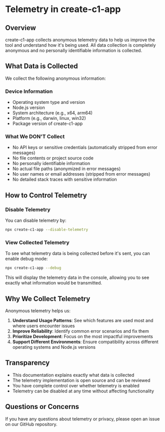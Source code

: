 # Telemetry in create-c1-app

## Overview

create-c1-app collects anonymous telemetry data to help us improve the tool and understand how it's being used. All data collection is completely anonymous and no personally identifiable information is collected.

## What Data is Collected

We collect the following anonymous information:

### Device Information
- Operating system type and version
- Node.js version
- System architecture (e.g., x64, arm64)
- Platform (e.g., darwin, linux, win32)
- Package version of create-c1-app


### What We DON'T Collect
- No API keys or sensitive credentials (automatically stripped from error messages)
- No file contents or project source code
- No personally identifiable information
- No actual file paths (anonymized in error messages)
- No user names or email addresses (stripped from error messages)
- No detailed stack traces with sensitive information

## How to Control Telemetry

### Disable Telemetry

You can disable telemetry by:

```bash
npx create-c1-app --disable-telemetry
```

### View Collected Telemetry

To see what telemetry data is being collected before it's sent, you can enable debug mode:

```bash
npx create-c1-app --debug
```

This will display the telemetry data in the console, allowing you to see exactly what information would be transmitted.


## Why We Collect Telemetry

Anonymous telemetry helps us:

1. **Understand Usage Patterns**: See which features are used most and where users encounter issues
2. **Improve Reliability**: Identify common error scenarios and fix them
3. **Prioritize Development**: Focus on the most impactful improvements
4. **Support Different Environments**: Ensure compatibility across different operating systems and Node.js versions

## Transparency

- This documentation explains exactly what data is collected
- The telemetry implementation is open source and can be reviewed
- You have complete control over whether telemetry is enabled
- Telemetry can be disabled at any time without affecting functionality

## Questions or Concerns

If you have any questions about telemetry or privacy, please open an issue on our GitHub repository.
